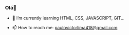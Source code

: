 ### Olá👋

- 🌱 I’m currently learning HTML, CSS, JAVASCRIPT, GIT...

- 📫 How to reach me: paulovictorlima418@gmail.com
